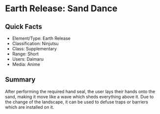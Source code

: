 # Earth Release: Sand Dance

## Quick Facts
- Element/Type: Earth Release
- Classification: Ninjutsu
- Class: Supplementary
- Range: Short
- Users: Daimaru
- Media: Anime

## Summary
After performing the required hand seal, the user lays their hands onto the sand, making it move like a wave which sheds everything above it. Due to the change of the landscape, it can be used to defuse traps or barriers which are installed on it.
